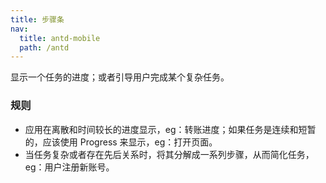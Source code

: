 ```yaml
---
title: 步骤条
nav:
  title: antd-mobile
  path: /antd
---
```


显示一个任务的进度；或者引导用户完成某个复杂任务。

### 规则
- 应用在离散和时间较长的进度显示，eg：转账进度；如果任务是连续和短暂的，应该使用 Progress 来显示，eg：打开页面。
- 当任务复杂或者存在先后关系时，将其分解成一系列步骤，从而简化任务，eg：用户注册新账号。


<code src="./demos/basic.tsx" />

<code src="./demos/horizontal.tsx" />

<API/>
